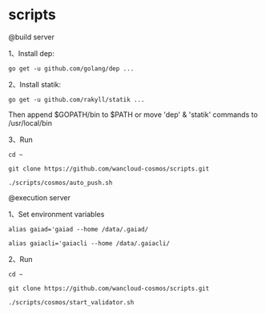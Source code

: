 # scripts

@build server

1、Install dep:

`
go get -u github.com/golang/dep ...
`

2、Install statik:

`
go get -u github.com/rakyll/statik ...
`

Then append $GOPATH/bin to $PATH or move 'dep' & 'statik' commands to /usr/local/bin

3、Run

`
cd ~
`

`
git clone https://github.com/wancloud-cosmos/scripts.git
`

`
./scripts/cosmos/auto_push.sh
`


@execution server

1、Set environment variables

`
alias gaiad='gaiad --home /data/.gaiad/
`

`
alias gaiacli='gaiacli --home /data/.gaiacli/
`

2、Run

`
cd ~
`

`
git clone https://github.com/wancloud-cosmos/scripts.git
`

`
./scripts/cosmos/start_validator.sh
`